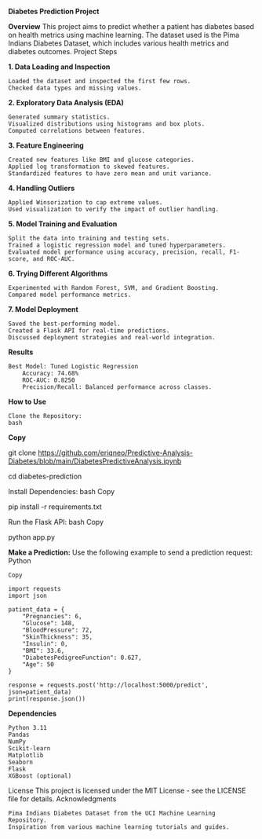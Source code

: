 **Diabetes Prediction Project**

**Overview**
This project aims to predict whether a patient has diabetes based on health metrics using machine learning. The dataset used is the Pima Indians Diabetes Dataset, which includes various health metrics and diabetes outcomes.
Project Steps

**1. Data Loading and Inspection**

    Loaded the dataset and inspected the first few rows.
    Checked data types and missing values.

**2. Exploratory Data Analysis (EDA)**

    Generated summary statistics.
    Visualized distributions using histograms and box plots.
    Computed correlations between features.

**3. Feature Engineering**

    Created new features like BMI and glucose categories.
    Applied log transformation to skewed features.
    Standardized features to have zero mean and unit variance.

**4. Handling Outliers**

    Applied Winsorization to cap extreme values.
    Used visualization to verify the impact of outlier handling.

**5. Model Training and Evaluation**

    Split the data into training and testing sets.
    Trained a logistic regression model and tuned hyperparameters.
    Evaluated model performance using accuracy, precision, recall, F1-score, and ROC-AUC.

**6. Trying Different Algorithms**

    Experimented with Random Forest, SVM, and Gradient Boosting.
    Compared model performance metrics.

**7. Model Deployment**

    Saved the best-performing model.
    Created a Flask API for real-time predictions.
    Discussed deployment strategies and real-world integration.

**Results**

    Best Model: Tuned Logistic Regression
        Accuracy: 74.68%
        ROC-AUC: 0.8250
        Precision/Recall: Balanced performance across classes.

**How to Use**

    Clone the Repository:
    bash

**Copy**

git clone https://github.com/eriqneo/Predictive-Analysis-Diabetes/blob/main/DiabetesPredictiveAnalysis.ipynb

cd diabetes-prediction

Install Dependencies:
bash
Copy

pip install -r requirements.txt

Run the Flask API:
bash
Copy

python app.py

**Make a Prediction:**
Use the following example to send a prediction request:
Python

    Copy

    import requests
    import json

    patient_data = {
        "Pregnancies": 6,
        "Glucose": 148,
        "BloodPressure": 72,
        "SkinThickness": 35,
        "Insulin": 0,
        "BMI": 33.6,
        "DiabetesPedigreeFunction": 0.627,
        "Age": 50
    }

    response = requests.post('http://localhost:5000/predict', json=patient_data)
    print(response.json())

**Dependencies**

    Python 3.11
    Pandas
    NumPy
    Scikit-learn
    Matplotlib
    Seaborn
    Flask
    XGBoost (optional)

License
This project is licensed under the MIT License - see the LICENSE file for details.
Acknowledgments

    Pima Indians Diabetes Dataset from the UCI Machine Learning Repository.
    Inspiration from various machine learning tutorials and guides.
